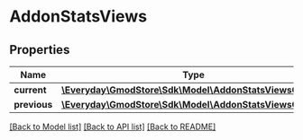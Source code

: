 # AddonStatsViews

## Properties
Name | Type | Description | Notes
------------ | ------------- | ------------- | -------------
**current** | [**\Everyday\GmodStore\Sdk\Model\AddonStatsViewsCurrent**](AddonStatsViewsCurrent.md) |  | [optional] 
**previous** | [**\Everyday\GmodStore\Sdk\Model\AddonStatsViewsCurrent**](AddonStatsViewsCurrent.md) |  | [optional] 

[[Back to Model list]](../../README.md#documentation-for-models) [[Back to API list]](../../README.md#documentation-for-api-endpoints) [[Back to README]](../../README.md)

